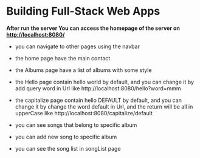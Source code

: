 # Building Full-Stack Web Apps

**After run the server You can access the homepage of the server on <http://localhost:8080/>**
- you can navigate to other pages using the navbar

- the home page have the main contact 
- the Albums page have a list of albums with some style
- the Hello page contain hello world by default, and you can change it by add query word in Url like http://localhost:8080/hello?word=mmm 
- the capitalize page contain hello DEFAULT by default, and you can change it by change the word  default in Url, and the return will be all in upperCase like http://localhost:8080/capitalize/default 

- you can see songs that belong to specific album 
- you can add new song to specific album
- you can see the song list in songList page 
